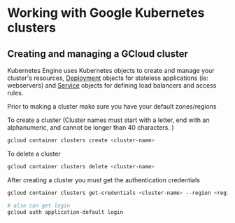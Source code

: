 # Working with Google Kubernetes clusters

## Creating and managing a GCloud cluster

Kubernetes Engine uses Kubernetes objects to create and manage your cluster's resources, [Deployment](https://kubernetes.io/docs/concepts/workloads/controllers/deployment/) objects for stateless applications (ie: webservers) and [Service](https://kubernetes.io/docs/concepts/services-networking/service/) objects for defining load balancers and access rules.

Prior to making a cluster make sure you have your default zones/regions

To create a cluster (Cluster names must start with a letter, end with an alphanumeric, and cannot be longer than 40 characters. )

```sh
gcloud container clusters create <cluster-name>
```

To delete a cluster

```sh
gcloud container clusters delete <cluster-name>
```

After creating a cluster you must get the authentication credentials

```sh
gcloud container clusters get-credentials <cluster-name> --region <region-name>

# also can get login
gcloud auth application-default login
```
